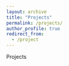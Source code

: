 ```yaml
---
layout: archive
title: "Projects"
permalink: /projects/
author_profile: true
redirect_from:
  - /project
---
```

Projects
